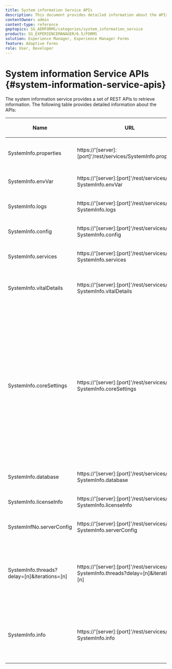 ```yaml
---
title: System information Service APIs
description: This document provides detailed information about the APIs provided bythesystem information service.
contentOwner: admin
content-type: reference
geptopics: SG_AEMFORMS/categories/system_information_service
products: SG_EXPERIENCEMANAGER/6.5/FORMS
solution: Experience Manager, Experience Manager Forms
feature: Adaptive Forms
role: User, Developer
---
```

# System information Service APIs {#system-information-service-apis}

The system information service provides a set of REST APIs to retrieve information. The following table provides detailed information about the APIs:

<table>
 <thead>
  <tr>
   <th><p>Name</p></th>
   <th><p>URL</p></th>
   <th><p>Descrption</p></th>
  </tr>
 </thead>
 <tbody>
  <tr>
   <td><p>SystemInfo.properties</p></td>
   <td><p>https://'[server]:[port]'/rest/services/SystemInfo.properties'</p></td>
   <td><p>This API is a wrapper for <a href="https://docs.oracle.com/javase/6/docs/api/java/lang/System.html#getProperties()">system.getProperties</a> Java API. It retrieves configuration of the current working environment. </p></td>
  </tr>
  <tr>
   <td><p>SystemInfo.envVar</p></td>
   <td><p>https://'[server]:[port]'/rest/services/ SystemInfo.envVar</p></td>
   <td><p>Retrieves all the environment variables of the host operating system. </p></td>
  </tr>
  <tr>
   <td><p>SystemInfo.logs</p></td>
   <td><p>https://'[server]:[port]'/rest/services/ SystemInfo.logs</p></td>
   <td><p>Downloads a zip file that contains application server logs. </p></td>
  </tr>
  <tr>
   <td><p>SystemInfo.config</p></td>
   <td><p>https://'[server]:[port]'/rest/services/ SystemInfo.config</p></td>
   <td><p>Retrieves all the content of the config.xml file. </p></td>
  </tr>
  <tr>
   <td><p>SystemInfo.services</p></td>
   <td><p>https://'[server]:[port]'/rest/services/ SystemInfo.services</p></td>
   <td><p>Retrieves status and configuration parameters of AEM forms services.</p></td>
  </tr>
  <tr>
   <td><p>SystemInfo.vitalDetails</p></td>
   <td><p>https://'[server]:[port]'/rest/services/ SystemInfo.vitalDetails</p></td>
   <td><p>Retrieves server uptime, JVM arguments, system memory, heap size, operating system name, number of active threads, and thread count. </p></td>
  </tr>
  <tr>
   <td><p>SystemInfo.coreSettings</p></td>
   <td><p>https://'[server]:[port]'/rest/services/ SystemInfo.coreSettings</p></td>
   <td><p>Retrieves values of following properties:</p>
    <ul>
     <li><p>AdobeTempDir</p></li>
     <li><p>AdobeServerFontDir</p></li>
     <li><p>CustomerFontDir</p></li>
     <li><p>GlobalDocumentStorageRootDir</p></li>
     <li><p>DefaultDocumentMaxInlineSize</p></li>
     <li><p>DefaultDocumentDisposalTimeout</p></li>
     <li><p>EnableDocumentDBStorage</p></li>
     <li><p>GlobalDocumentStorageUseNetworkShare</p></li>
     <li><p>EnableFIPS</p></li>
     <li><p>EnableWSDL</p></li>
     <li><p>DataServicesConfigFile </p></li>
     <li><p>EnableRDS</p></li>
    </ul><p></p></td>
  </tr>
  <tr>
   <td><p>SystemInfo.database</p></td>
   <td><p>https://'[server]:[port]'/rest/services/ SystemInfo.database</p></td>
   <td><p>Retrieves detailed information about the database.</p></td>
  </tr>
  <tr>
   <td><p>SystemInfo.licenseInfo</p></td>
   <td><p>https://'[server]:[port]'/rest/services/ SystemInfo.licenseInfo</p></td>
   <td><p>Retrieves version and license information of installed AEM forms components. </p></td>
  </tr>
  <tr>
   <td><p>SystemInfNo.serverConfig</p></td>
   <td><p>https://'[server]:[port]'/rest/services/ SystemInfo.serverConfig</p></td>
   <td><p>Downloads configuration files of the host application server. </p></td>
  </tr>
  <tr>
   <td><p>SystemInfo.threads?delay=[n]&amp;iterations=[n]</p></td>
   <td><p>https://'[server]:[port]'/rest/services/ SystemInfo.threads?delay=[n]&amp;iterations=[n]</p></td>
   <td><p>Retrieves count and stack trace of active threads. It accepts following parameters:</p>
    <ul>
     <li><p>iterations= [n]: Specifies the count of iterations. Replace n with a number. </p></li>
     <li><p>Delay= [n]: Specifies the number of milliseconds to wait before starting the next iteration. </p></li>
    </ul><p></p></td>
  </tr>
  <tr>
   <td><p>SystemInfo.info</p></td>
   <td><p>https://'[server]:[port]'/rest/services/ SystemInfo.info</p></td>
   <td><p>This API is a wrapper for all the system information service APIs. Internally, it runs all system information APIs and downloads information in zip format. </p><p><i><strong>note</strong>: The SystemInfo.info does not provide count and stack trace of active threads. </i></p></td>
  </tr>
 </tbody>
</table>
